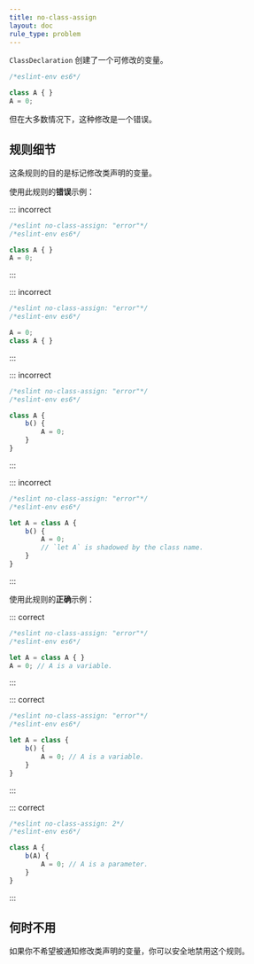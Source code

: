 ```yaml
---
title: no-class-assign
layout: doc
rule_type: problem
---
```


`ClassDeclaration` 创建了一个可修改的变量。

```js
/*eslint-env es6*/

class A { }
A = 0;
```

但在大多数情况下，这种修改是一个错误。

## 规则细节

这条规则的目的是标记修改类声明的变量。

使用此规则的**错误**示例：

::: incorrect

```js
/*eslint no-class-assign: "error"*/
/*eslint-env es6*/

class A { }
A = 0;
```

:::

::: incorrect

```js
/*eslint no-class-assign: "error"*/
/*eslint-env es6*/

A = 0;
class A { }
```

:::

::: incorrect

```js
/*eslint no-class-assign: "error"*/
/*eslint-env es6*/

class A {
    b() {
        A = 0;
    }
}
```

:::

::: incorrect

```js
/*eslint no-class-assign: "error"*/
/*eslint-env es6*/

let A = class A {
    b() {
        A = 0;
        // `let A` is shadowed by the class name.
    }
}
```

:::

使用此规则的**正确**示例：

::: correct

```js
/*eslint no-class-assign: "error"*/
/*eslint-env es6*/

let A = class A { }
A = 0; // A is a variable.
```

:::

::: correct

```js
/*eslint no-class-assign: "error"*/
/*eslint-env es6*/

let A = class {
    b() {
        A = 0; // A is a variable.
    }
}
```

:::

::: correct

```js
/*eslint no-class-assign: 2*/
/*eslint-env es6*/

class A {
    b(A) {
        A = 0; // A is a parameter.
    }
}
```

:::

## 何时不用

如果你不希望被通知修改类声明的变量，你可以安全地禁用这个规则。
